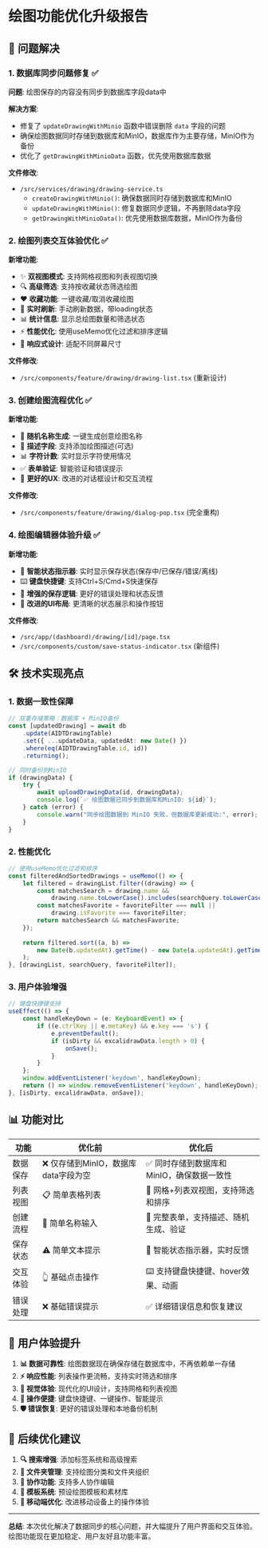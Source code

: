 # 绘图功能优化升级报告

## 🎯 问题解决

### 1. 数据库同步问题修复 ✅

**问题**: 绘图保存的内容没有同步到数据库字段data中

**解决方案**:
- 修复了 `updateDrawingWithMinio` 函数中错误删除 `data` 字段的问题
- 确保绘图数据同时存储到数据库和MinIO，数据库作为主要存储，MinIO作为备份
- 优化了 `getDrawingWithMinioData` 函数，优先使用数据库数据

**文件修改**:
- `/src/services/drawing/drawing-service.ts`
  - `createDrawingWithMinio()`: 确保数据同时存储到数据库和MinIO
  - `updateDrawingWithMinio()`: 修复数据同步逻辑，不再删除data字段
  - `getDrawingWithMinioData()`: 优先使用数据库数据，MinIO作为备份

### 2. 绘图列表交互体验优化 ✅

**新增功能**:
- ✨ **双视图模式**: 支持网格视图和列表视图切换
- 🔍 **高级筛选**: 支持按收藏状态筛选绘图
- ❤️ **收藏功能**: 一键收藏/取消收藏绘图
- 🔄 **实时刷新**: 手动刷新数据，带loading状态
- 📊 **统计信息**: 显示总绘图数量和筛选状态
- ⚡ **性能优化**: 使用useMemo优化过滤和排序逻辑
- 📱 **响应式设计**: 适配不同屏幕尺寸

**文件修改**:
- `/src/components/feature/drawing/drawing-list.tsx` (重新设计)

### 3. 创建绘图流程优化 ✅

**新增功能**:
- 🎨 **随机名称生成**: 一键生成创意绘图名称
- 📝 **描述字段**: 支持添加绘图描述(可选)
- 📊 **字符计数**: 实时显示字符使用情况
- ✅ **表单验证**: 智能验证和错误提示
- 🚀 **更好的UX**: 改进的对话框设计和交互流程

**文件修改**:
- `/src/components/feature/drawing/dialog-pop.tsx` (完全重构)

### 4. 绘图编辑器体验升级 ✅

**新增功能**:
- 🔄 **智能状态指示器**: 实时显示保存状态(保存中/已保存/错误/离线)
- ⌨️ **键盘快捷键**: 支持Ctrl+S/Cmd+S快速保存
- 💾 **增强的保存逻辑**: 更好的错误处理和状态反馈
- 🎯 **改进的UI布局**: 更清晰的状态展示和操作按钮

**文件修改**:
- `/src/app/(dashboard)/drawing/[id]/page.tsx`
- `/src/components/custom/save-status-indicator.tsx` (新组件)

## 🛠️ 技术实现亮点

### 1. 数据一致性保障
```typescript
// 双重存储策略：数据库 + MinIO备份
const [updatedDrawing] = await db
    .update(AIDTDrawingTable)
    .set({ ...updateData, updatedAt: new Date() })
    .where(eq(AIDTDrawingTable.id, id))
    .returning();

// 同时备份到MinIO
if (drawingData) {
    try {
        await uploadDrawingData(id, drawingData);
        console.log(`✅ 绘图数据已同步到数据库和MinIO: ${id}`);
    } catch (error) {
        console.warn("同步绘图数据到 MinIO 失败，但数据库更新成功:", error);
    }
}
```

### 2. 性能优化
```typescript
// 使用useMemo优化过滤和排序
const filteredAndSortedDrawings = useMemo(() => {
    let filtered = drawingList.filter((drawing) => {
        const matchesSearch = drawing.name && 
            drawing.name.toLowerCase().includes(searchQuery.toLowerCase());
        const matchesFavorite = favoriteFilter === null || 
            drawing.isFavorite === favoriteFilter;
        return matchesSearch && matchesFavorite;
    });
    
    return filtered.sort((a, b) => 
        new Date(b.updatedAt).getTime() - new Date(a.updatedAt).getTime()
    );
}, [drawingList, searchQuery, favoriteFilter]);
```

### 3. 用户体验增强
```typescript
// 键盘快捷键支持
useEffect(() => {
    const handleKeyDown = (e: KeyboardEvent) => {
        if ((e.ctrlKey || e.metaKey) && e.key === 's') {
            e.preventDefault();
            if (isDirty && excalidrawData.length > 0) {
                onSave();
            }
        }
    };
    window.addEventListener('keydown', handleKeyDown);
    return () => window.removeEventListener('keydown', handleKeyDown);
}, [isDirty, excalidrawData, onSave]);
```

## 📊 功能对比

| 功能 | 优化前 | 优化后 |
|------|--------|--------|
| 数据保存 | ❌ 仅存储到MinIO，数据库data字段为空 | ✅ 同时存储到数据库和MinIO，确保数据一致性 |
| 列表视图 | 📋 简单表格列表 | 🎨 网格+列表双视图，支持筛选和排序 |
| 创建流程 | 📝 简单名称输入 | 🚀 完整表单，支持描述、随机生成、验证 |
| 保存状态 | ⚠️ 简单文本提示 | 🔄 智能状态指示器，实时反馈 |
| 交互体验 | 👆 基础点击操作 | ⌨️ 支持键盘快捷键、hover效果、动画 |
| 错误处理 | ❌ 基础错误提示 | ✅ 详细错误信息和恢复建议 |

## 🎉 用户体验提升

1. **📊 数据可靠性**: 绘图数据现在确保存储在数据库中，不再依赖单一存储
2. **⚡ 响应性能**: 列表操作更流畅，支持实时筛选和排序
3. **🎨 视觉体验**: 现代化的UI设计，支持网格和列表视图
4. **🔧 操作便捷**: 键盘快捷键、一键操作、智能提示
5. **🛡️ 错误恢复**: 更好的错误处理和本地备份机制

## 🔄 后续优化建议

1. **🔍 搜索增强**: 添加标签系统和高级搜索
2. **📁 文件夹管理**: 支持绘图分类和文件夹组织
3. **👥 协作功能**: 支持多人协作编辑
4. **🎨 模板系统**: 预设绘图模板和素材库
5. **📱 移动端优化**: 改进移动设备上的操作体验

---

**总结**: 本次优化解决了数据同步的核心问题，并大幅提升了用户界面和交互体验。绘图功能现在更加稳定、用户友好且功能丰富。
